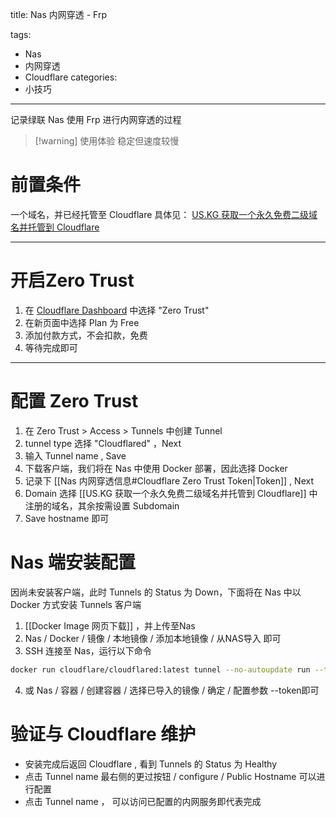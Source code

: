 title: Nas 内网穿透 - Frp

tags:
  - Nas
  - 内网穿透
  - Cloudflare
categories:
  - 小技巧
---
记录绿联 Nas 使用 Frp 进行内网穿透的过程
<!--more-->
>[!warning] 使用体验
> 稳定但速度较慢
# 前置条件
一个域名，并已经托管至 Cloudflare 具体见：
[US.KG 获取一个永久免费二级域名并托管到 Cloudflare](https://register.us.kg)
***
# 开启Zero Trust
1. 在 [Cloudflare Dashboard](https://dash.cloudflare.com/) 中选择 "Zero Trust"
2. 在新页面中选择 Plan 为 Free
3. 添加付款方式，不会扣款，免费
4. 等待完成即可
***
# 配置 Zero Trust
1. 在 Zero Trust > Access > Tunnels 中创建 Tunnel
2. tunnel type 选择 "Cloudflared" ，Next
3. 输入 Tunnel name , Save
4. 下载客户端，我们将在 Nas 中使用 Docker 部署，因此选择 Docker
5. 记录下  [[Nas 内网穿透信息#Cloudflare Zero Trust Token|Token]] , Next
6. Domain 选择 [[US.KG 获取一个永久免费二级域名并托管到 Cloudflare]] 中注册的域名，其余按需设置 Subdomain
7. Save hostname 即可
# Nas 端安装配置
因尚未安装客户端，此时 Tunnels 的 Status 为 Down，下面将在 Nas 中以 Docker 方式安装 Tunnels 客户端
1. [[Docker Image 网页下载]] ，并上传至Nas
2. Nas / Docker / 镜像 / 本地镜像 / 添加本地镜像 / 从NAS导入 即可
3. SSH 连接至 Nas，运行以下命令
```bash
docker run cloudflare/cloudflared:latest tunnel --no-autoupdate run --token eyJhIjoiYTQ0MzViZmNiM2M5MzViNzE4OTM5MzA2NDZhOTlmYzAiLCJ0IjoiNTgxYzRiOGUtOTgxYy00Y2JhLWE0YWItZDdkMTBiZWMyOGVhIiwicyI6Ik5UZ3dOR00zTldRdE9ESXpaUzAwTWpBMExUZ3paV1V0WW1VMFkyTTJZV0V3TXpFeiJ9
```
4. 或 Nas / 容器 / 创建容器 / 选择已导入的镜像 / 确定 / 配置参数 --token即可
# 验证与 Cloudflare 维护
- 安装完成后返回 Cloudflare , 看到 Tunnels 的 Status 为 Healthy
- 点击 Tunnel name 最右侧的更过按钮 / configure / Public Hostname 可以进行配置
- 点击 Tunnel name ， 可以访问已配置的内网服务即代表完成